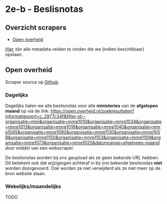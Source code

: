 # 2e-b - Beslisnotas

## Overzicht scrapers

- [Open overheid](https://open.overheid.nl/)

[Hier](../SPEC%20MetadataSchema/README.md) zijn alle metadata velden te vinden die we (indien beschikbaar) opslaan.

## Open overheid

Scraper source op [Github](https://github.com/wooverheid/WooScrapers/blob/main/Spiders/SpiderOpenOverheid.py).

### Dagelijks
Dagelijks halen we alle beslisnotas voor alle **ministeries** van de **afgelopen maand** op via de link: https://open.overheid.nl/zoekresultaten?informatiesoort=c_2977c34f&filter-id--organisatie=mini&organisatie=mnre1010&organisatie=mnre1034&organisatie=mnre1013&organisatie=mnre1018&organisatie=mnre1040&organisatie=mnre1045&organisatie=mnre1090&organisatie=mnre1130&organisatie=mnre1058&organisatie=mnre1150&organisatie=mnre1153&organisatie=mnre1109&organisatie=mnre1073&organisatie=mnre1025&datumrange=afgelopen-maand door middel van een webscraper. 

De beslisnotas worden bij ons geupload als ze geen bekende URL hebben. Dit betekent ook dat wijzigingen achteraf in bij ons bekende beslisnotas **niet** worden doorgevoerd. Ook worden ze niet verwijderd als ze niet meer op de bron website staan.

### Wekelijks/maandelijks
TODO